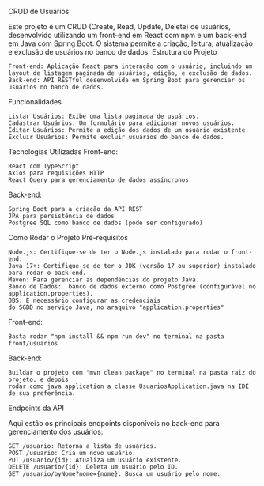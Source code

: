 CRUD de Usuários

Este projeto é um CRUD (Create, Read, Update, Delete) de usuários, desenvolvido utilizando um front-end em React com npm e um back-end em Java com Spring Boot. O sistema permite a criação, leitura, atualização e exclusão de usuários no banco de dados.
Estrutura do Projeto

    Front-end: Aplicação React para interação com o usuário, incluindo um layout de listagem paginada de usuários, edição, e exclusão de dados.
    Back-end: API RESTful desenvolvida em Spring Boot para gerenciar os usuários no banco de dados.

Funcionalidades

    Listar Usuários: Exibe uma lista paginada de usuários.
    Cadastrar Usuários: Um formulário para adicionar novos usuários.
    Editar Usuários: Permite a edição dos dados de um usuário existente.
    Excluir Usuários: Permite excluir usuários do banco de dados.

Tecnologias Utilizadas
Front-end:

    React com TypeScript
    Axios para requisições HTTP
    React Query para gerenciamento de dados assíncronos

Back-end:

    Spring Boot para a criação da API REST
    JPA para persistência de dados
    Postgree SQL como banco de dados (pode ser configurado)

Como Rodar o Projeto
Pré-requisitos

    Node.js: Certifique-se de ter o Node.js instalado para rodar o front-end.
    Java 17+: Certifique-se de ter o JDK (versão 17 ou superior) instalado para rodar o back-end.
    Maven: Para gerenciar as dependências do projeto Java.
    Banco de Dados:  banco de dados externo como Postgree (configurável no application.properties).
    OBS: É necessário configurar as credenciais 
    do SGBD no serviço Java, no araquivo "application.properties"

Front-end:

    Basta rodar "npm install && npm run dev" no terminal na pasta front/usuarios
    
Back-end:

    Buildar o projeto com "mvn clean package" no terminal na pasta raiz do projeto, e depois
    rodar como java application a classe UsuariosApplication.java na IDE de sua preferência.
    
    
Endpoints da API

Aqui estão os principais endpoints disponíveis no back-end para gerenciamento dos usuários:

    GET /usuario: Retorna a lista de usuários.
    POST /usuario: Cria um novo usuário.
    PUT /usuario/{id}: Atualiza um usuário existente.
    DELETE /usuario/{id}: Deleta um usuário pelo ID.
    GET /usuario/byNome?nome={nome}: Busca um usuário pelo nome.
